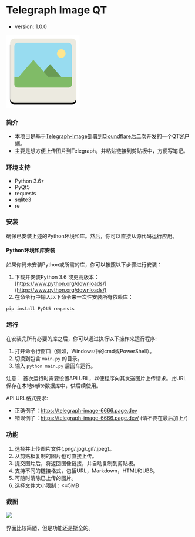 # Telegraph Image QT
- version: 1.0.0

![](icon/logo.png)

### 简介
- 本项目是基于[Telegraph-Image](https://github.com/cf-pages/Telegraph-Image)部署到[Cloundflare](https://dash.cloudflare.com/)后二次开发的一个QT客户端。
- 主要是想方便上传图片到Telegraph，并粘贴链接到剪贴板中，方便写笔记。

### 环境支持
- Python 3.6+
- PyQt5
- requests
- sqlite3
- re

### 安装
确保已安装上述的Python环境和库。然后，你可以直接从源代码运行应用。

#### Python环境和库安装
如果你尚未安装Python或所需的库，你可以按照以下步骤进行安装：

1. 下载并安装Python 3.6 或更高版本： [https://www.python.org/downloads/](https://www.python.org/downloads/)
2. 在命令行中输入以下命令来一次性安装所有依赖库：

```bash
pip install PyQt5 requests
```

### 运行
在安装完所有必要的库之后，你可以通过执行以下操作来运行程序:
1. 打开命令行窗口（例如，Windows中的cmd或PowerShell）。
2. 切换到包含 `main.py` 的目录。
3. 输入 `python main.py` 后回车运行。

注意：
首次运行时需要设置API URL，以便程序向其发送图片上传请求。此URL保存在本地sqlite数据库中，供后续使用。

API URL格式要求:
- 正确例子：https://telegraph-image-6666.page.dev
- 错误例子：https://telegraph-image-6666.page.dev/  (请不要在最后加上`/`)

### 功能
1. 选择并上传图片文件(.png/.jpg/.gif/.jpeg)。
2. 从剪贴板复制的图片也可直接上传。
3. 提交图片后，将返回图像链接，并自动复制到剪贴板。
4. 支持不同的链接格式，包括URL，Markdown，HTML和UBB。
5. 可随时清除已上传的图片。
6. 选择文件大小限制：<=5MB

### 截图

![](https://telegraph-image-9gk.pages.dev/file/77dd1840fae31c48465cd.png)

界面比较简陋，但是功能还是挺全的。